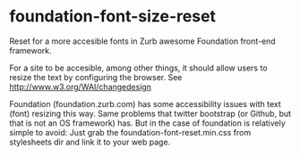 foundation-font-size-reset
==========================

Reset for a more accesible fonts in Zurb awesome Foundation front-end framework.

For a site to be accesible, among other things, it should allow users to resize the text by configuring the browser. See http://www.w3.org/WAI/changedesign

Foundation (foundation.zurb.com) has some accessibility issues with text (font) resizing this way. Same problems that twitter bootstrap (or Github, but that is not an OS framework) has. But in the case of foundation is relatively simple to avoid: 
Just grab the foundation-font-reset.min.css from stylesheets dir and link it to your web page.
